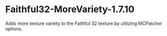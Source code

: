 # Faithful32-MoreVariety-1.7.10
Adds more texture variety to the Faithful 32 texture by utilizing MCPatcher options. 
